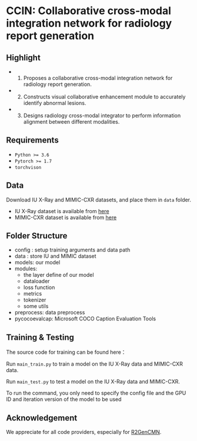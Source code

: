# CCIN: Collaborative cross-modal integration network for radiology report generation


## Highlight

- 1.	Proposes a collaborative cross-modal integration network for radiology report generation.
- 2.	Constructs visual collaborative enhancement module to accurately identify abnormal lesions.
- 3.	Designs radiology cross-modal integrator to perform information alignment between different modalities.


## Requirements
- `Python >= 3.6`
- `Pytorch >= 1.7`
- `torchvison`

## Data

Download IU X-Ray and MIMIC-CXR datasets, and place them in `data` folder.

- IU X-Ray dataset is available  from [here](https://iuhealth.org/find-medical-services/x-rays)
- MIMIC-CXR dataset is available from [here](https://physionet.org/content/mimic-cxr-jpg/2.0.0/)

## Folder Structure
- config : setup training arguments and data path
- data : store IU and MIMIC dataset
- models:  our model
- modules: 
    - the layer define of our model 
    - dataloader
    - loss function
    - metrics
    - tokenizer
    - some utils
- preprocess: data preprocess
- pycocoevalcap: Microsoft COCO Caption Evaluation Tools

## Training & Testing

The source code for training can be found here：

Run `main_train.py` to train a model on the IU X-Ray data and MIMIC-CXR data.

Run `main_test.py` to test a model on the IU X-Ray data and MIMIC-CXR.

To run the command, you only need to specify the config file and the GPU ID and iteration version of the model to be used

## Acknowledgement
We appreciate for all code providers, especially for [R2GenCMN]([https://github.com/foxlf823/Multi-Filter-Residual-Convolutional-Neural-Network](https://github.com/zhjohnchan/R2GenCMN)).

